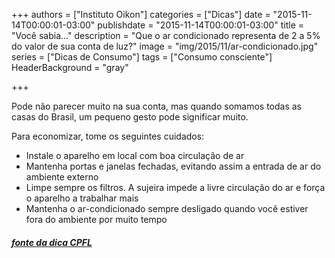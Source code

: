 +++
authors = ["Instituto Oikon"]
categories = ["Dicas"]
date = "2015-11-14T00:00:01-03:00"
publishdate = "2015-11-14T00:00:01-03:00"
title = "Você sabia..."
description = "Que o ar condicionado representa de 2 a 5% do valor de sua conta de luz?"
image = "img/2015/11/ar-condicionado.jpg"
series = ["Dicas de Consumo"]
tags = ["Consumo consciente"]
HeaderBackground = "gray"

+++


Pode não parecer muito na sua conta, mas quando somamos todas as casas do Brasil, um pequeno gesto pode significar muito.

Para economizar, tome os seguintes cuidados:
- Instale o aparelho em local com boa circulação de ar
- Mantenha portas e janelas fechadas, evitando assim a entrada de ar do ambiente externo
- Limpe sempre os filtros. A sujeira impede a livre circulação do ar e força o aparelho a trabalhar mais
- Mantenha o ar-condicionado sempre desligado quando você estiver fora do ambiente por muito tempo






##### [fonte da dica CPFL](http://www.cpfl.com.br/energias-sustentaveis/eficiencia-energetica/uso-consciente/dicas-de-consumo/Paginas/default.aspx)

